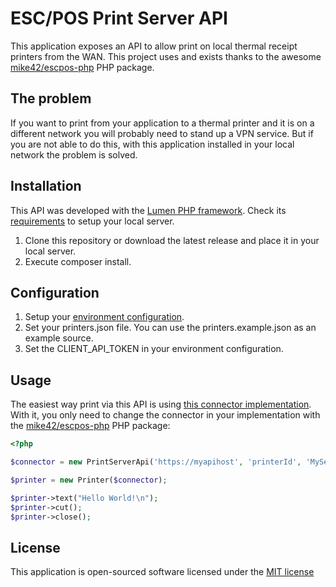 # ESC/POS Print Server API

This application exposes an API to allow print on local thermal receipt printers from the WAN. This project uses and exists thanks to the awesome [mike42/escpos-php](https://github.com/mike42/escpos-php) PHP package.

## The problem

If you want to print from your application to a thermal printer and it is on a different network you will probably need to stand up a VPN service. But if you are not able to do this, with this application installed in your local network the problem is solved.

## Installation

This API was developed with the [Lumen PHP framework](https://lumen.laravel.com/). Check its [requirements](https://lumen.laravel.com/docs/5.3#server-requirements) to setup your local server.

1. Clone this repository or download the latest release and place it in your local server.
2. Execute composer install.

## Configuration

1. Setup your [environment configuration](https://lumen.laravel.com/docs/5.3/configuration#environment-configuration).
2. Set your printers.json file. You can use the printers.example.json as an example source.
3. Set the CLIENT_API_TOKEN in your environment configuration.

## Usage

The easiest way print via this API is using [this connector implementation](https://gist.github.com/ablunier/f91e2d2adb8db4c560a9d63f82cb3bb7). With it, you only need to change the connector in your implementation with the [mike42/escpos-php](https://github.com/mike42/escpos-php) PHP package:

```php
<?php 

$connector = new PrintServerApi('https://myapihost', 'printerId', 'MySecretToken');

$printer = new Printer($connector);

$printer->text("Hello World!\n");
$printer->cut();
$printer->close();
```

## License

This application is open-sourced software licensed under the [MIT license](http://opensource.org/licenses/MIT)
